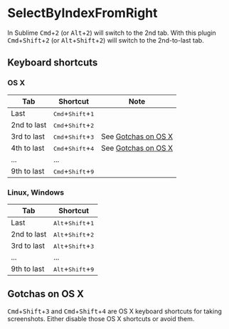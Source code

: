 # SelectByIndexFromRight

In Sublime <kbd>Cmd</kbd>+<kbd>2</kbd> (or <kbd>Alt</kbd>+<kbd>2</kbd>) will switch to the 2nd tab. With this plugin <kbd>Cmd</kbd>+<kbd>Shift</kbd>+<kbd>2</kbd> (or <kbd>Alt</kbd>+<kbd>Shift</kbd>+<kbd>2</kbd>) will switch to the 2nd-to-last tab.

## Keyboard shortcuts

### OS X

Tab | Shortcut | Note
----|----------|-----
Last|<kbd>Cmd</kbd>+<kbd>Shift</kbd>+<kbd>1</kbd>
2nd to last|<kbd>Cmd</kbd>+<kbd>Shift</kbd>+<kbd>2</kbd>
3rd to last|<kbd>Cmd</kbd>+<kbd>Shift</kbd>+<kbd>3</kbd>| See [Gotchas on OS X](#gotchas-on-os-x)
4th to last|<kbd>Cmd</kbd>+<kbd>Shift</kbd>+<kbd>4</kbd>| See [Gotchas on OS X](#gotchas-on-os-x)
...|...
9th to last|<kbd>Cmd</kbd>+<kbd>Shift</kbd>+<kbd>9</kbd>

### Linux, Windows

Tab | Shortcut
----|---------
Last|<kbd>Alt</kbd>+<kbd>Shift</kbd>+<kbd>1</kbd>
2nd to last|<kbd>Alt</kbd>+<kbd>Shift</kbd>+<kbd>2</kbd>
3rd to last|<kbd>Alt</kbd>+<kbd>Shift</kbd>+<kbd>3</kbd>
...|...
9th to last|<kbd>Alt</kbd>+<kbd>Shift</kbd>+<kbd>9</kbd>

## Gotchas on OS X

<kbd>Cmd</kbd>+<kbd>Shift</kbd>+<kbd>3</kbd> and <kbd>Cmd</kbd>+<kbd>Shift</kbd>+<kbd>4</kbd> are OS X keyboard shortcuts for taking screenshots. Either disable those OS X shortcuts or avoid them.